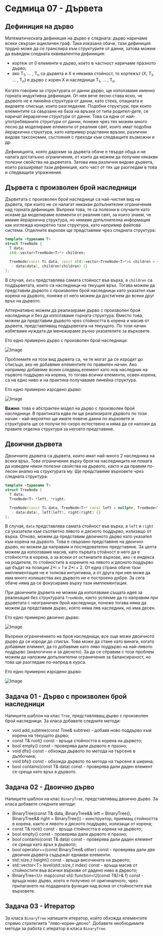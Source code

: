 # Седмица 07 - Дървета

## Дефиниция на дърво
Математическата дефиниция на дърво е следната: дърво наричаме всеки свързан ацикличен граф. Така изказана обаче, тази дефиниция трудно може да се транслира към структурите от данни, затова можем да въведем следната еквивалентна дефиниция:

- кортеж от 0 елементи е дърво, което в частност наричаме празното дърво;
- ако T<sub>1</sub>, ... , T<sub>n</sub> са дървета и X е някаква стойност, то кортежът (X, T<sub>1</sub>, ... , T<sub>n</sub>) е дърво с корен X и наследници T<sub>1</sub>, ... , T<sub>n</sub>.

Когато говорим за структурата от данни дърво, ще използваме именно горната индуктивна дефиниция. От нея вече лесно става ясно, че дървото не е линейна структура от данни, като стека, опашката и видовете списъци, които разгледахме. Подобни структури, при които елементите са свързани на база на връзки от типа родител-дете, се наричат йерархични структури от данни. Това са едни от най-употребяваните структури от данни, понеже чрез тях можем много лесно да моделираме елементи от реалния свят, които имат подобна йерархична структура, като например родствени връзки, различни видове таксономии, състояния с преходи към следващите възможни и др.

Дефиницията, която дадохме за дървета обаче е твърде обща и не налага достатъчно ограничения, от които да можем да получим някакви полезни свойства на дърветата. Затова има различни видове дървета, които разширяват тази дефиниция, като част от тях ще разгледам в това и следващите упражнения.

## Дървета с произволен брой наследници
Дърветата с произволен брой наследници са най-чистия вид на дървета, при които не се налагат никакви допълнителни ограничения над горната дефиниция. Въпреки това, те са полезни в случаите като искаме да моделираме елементи от реалния свят, за които знаем, че имаме йерархична структура, но нямаме допълнителна информация как изглежда конкретно тази структура, като например файлова система. Отделните върхове ще представяме чрез следната структура:

```c++
template <typename T>
struct TreeNode {
  T data;
  std::vector<TreeNode<T>*> children;

  TreeNode(const T& data, const std::vector<TreeNode<T>*>& children = std::vector<TreeNode<T>*>())
   : data(data), children(children) {}
};
```

В случая, `data` представлява самата стойност във върха, а `children` са поддърветата, които са наследници на текущия връх. Тогава можем да представим дървото с произволен брой наследници като указател към корена на дървото, понеже от него можем да достигнем до всеки друг връх на дървото.

Алтернативно можем да реализираме дърво с произволен брой наследници и без да използваме горната структура. Вместо това, можем да представим дървото чрез стойността в корена и масив от дървета, представляващ поддърветата на текущото. По този начин избягваме нуждата да менежираме ръчно указателите за върховете.

Ето едно примерно дърво с произволен брой наследници:

![Image](./tree.png)

Проблемите на този вид дървета са, че те могат да се изродят до списъци, ако не добавяме елементите по правилен начин. Ако например добавяме всеки следващ елемент като нов наследник на първото поддърво на корена, то тогава всички елементи, освен корена, са на едно ниво и на практика получаваме линейна структура.

Ето едно примерно изродено дърво:

![Image](./tree_list.png)


**Важно**: това е абстрактен модел на дърво с произволен брой наследници. В практиката едва ли ще реализирате дървото по този начин - най-вероятно ще имате повече данни по върховете и структурата ще се получи по-скоро естествено и няма да се наложи да правите отделна структура за неговто представяне.

## Двоични дървета
Двоичните дървета са дървета, които имат най-много 2 наследника на всеки връх. Това ограничение върху броя на наследниците ни помага да изведем някои полезни свойства на дървото, както и да правим по-лесен анализ на структурата му. Ще представяме върховете чрез следната структура:

```c++
template <typename T>
struct TreeNode {
  T data;
  TreeNode<T> *left, *right;

  TreeNode(const T& data, TreeNode<T>* const left = nullptr, TreeNode<T>* const right = nullptr)
   : data(data), left(left), right(right) {}
};
```

В случая, `data` представлява самата стойност във върха, а `left` и `right` са указатели към съответно лявото и дясното поддърво, излизащо от върха. Отново, можем да представим двоичното дърво като указател към корена на дървото. Това е свързано представяне на двоично дърво, но можем да направим и последователно представяне. За целта можем да използваме масив, като първата стойност в него да е стойността в корена, а за всеки от останалите върхове, ако i е индекса на родителя, то стойностите в корените на лявото и дясното поддърво ще бъдат на позиции 2\*i + 1 и 2\*i + 2. От една страна обаче тази имплементация не е толкова интуитивна, а от друга при нея може да има много излишества ако дървото не е построено добре. За сега обаче няма да се фокусираме върху тази имплементация.

При двоичните дървета не можем да използваме същата идея за реализация без структурата `TreeNode`, както успяхме да го направим при дърветата с неограничен брой наследници, понеже тогава няма да можем да представим дърво, което няма ляв наследник, но има десен.

Ето едно примерно двоично дърво:

![Image](./binary_tree.png)


Въпреки ограничението на броя наследници, все още може двоичното дърво да се изроди до списък. Това може да стане като винаги, когато добавяме елемент, да го добавяме като ляво поддърво на най-лявото поддърво (аналогично и за дясното). За да се справим с този проблем можем да наложим допълнителни ограничения за балансираност, но това ще разгледам по-напред в курса.

Ето едно примерно изродено дърво:

![Image](./binary_tree_list.png)


## Задача 01 - Дърво с произволен брой наследници
Напишете шаблон на клас `Tree`, представляващ дърво с произволен брой наследници. За класа добавете следните методи:

- void add_subtree(const Tree& subtree) - добавя ново поддърво към корена на текущото дърво;
- const T& root() const - връща стойността в корена на дървото;
- bool empty() const - проверява дали дървото е празно;
- void dfs() const - обхожда дървото по метода на търсене в дълбочина;
- void bfs() const - обхожда дървото по метода на търсене в ширина;
- bool contains(const T& data) const - проверява дали даден елемент се среща като връх в дървото.

## Задача 02 - Двоично дърво
Напишете шаблон на клас `BinaryTree`, представляващ двоично дърво. За класа добавете следните методи:

- BinaryTree(const T& data, BinaryTree&& left = BinaryTree(), BinaryTree&& right = BinaryTree()) - конструктор, приемащ стойността в корена, както и лявото и дясното поддърво, излизащи от корена;
- const T& root() const - връща стойността в корена на дървото;
- bool empty() const - проверява дали дървото е празно;
- bool contains(const T& data) const - проверява дали даден елемент се среща като връх в дървото;
- bool operator==(const BinaryTree& other) const - проверява дали две двоични дървета съдържат еднакви елементи.
- std::size_t height() const - връща височината на дървото;
- std::vector\<T> level(std::size_t index) const - връща масив от стойностите във всички върхове от дадено ниво в дървото; 
- BinaryTree\<U> map(const std::function<U(const T&)>& f) const - връща ново дърво, което е получено от оригиналното, чрез прилагането на подадената функция над всяка от стойностите във върховете.

## Задача 03 - Итератор
За класа `BinaryTree` напишете итератор, който обхожда елементите спрямо стратегията "ляво-корен-дясно". Добавете необходимите методи за работа с итератор в класа `BinaryTree`.